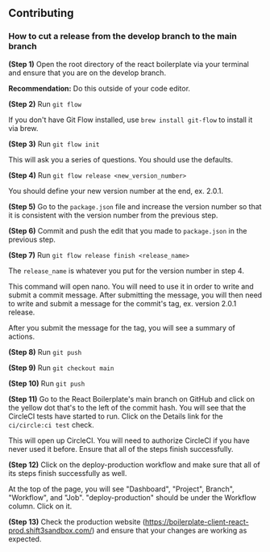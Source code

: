 ## Contributing

### How to cut a release from the develop branch to the main branch

**(Step 1)** Open the root directory of the react boilerplate via your terminal and ensure that you are on the develop branch.

**Recommendation:** Do this outside of your code editor.

**(Step 2)** Run `git flow` 

If you don't have Git Flow installed, use `brew install git-flow` to install it via brew.

**(Step 3)** Run `git flow init`

This will ask you a series of questions. You should use the defaults.

**(Step 4)** Run `git flow release <new_version_number>`

You should define your new version number at the end, ex. 2.0.1.

**(Step 5)** Go to the `package.json` file and increase the version number so that it is consistent with the version number from the previous step.

**(Step 6)** Commit and push the edit that you made to `package.json` in the previous step.

**(Step 7)** Run `git flow release finish <release_name>`

The `release_name` is whatever you put for the version number in step 4. 

This command will open nano. You will need to use it in order to write and submit a commit message. After submitting the message, you will then need to write and submit a message for the commit's tag, ex. version 2.0.1 release.

After you submit the message for the tag, you will see a summary of actions.

**(Step 8)** Run `git push`

**(Step 9)** Run `git checkout main`

**(Step 10)** Run `git push`

**(Step 11)** Go to the React Boilerplate's main branch on GitHub and click on the yellow dot that's to the left of the commit hash. You will see that the CircleCI tests have started to run. Click on the Details link for the `ci/circle:ci test` check.

This will open up CircleCI. You will need to authorize CircleCI if you have never used it before. Ensure that all of the steps finish successfully.

**(Step 12)** Click on the deploy-production workflow and make sure that all of its steps finish successfully as well.

At the top of the page, you will see "Dashboard", "Project", Branch", "Workflow", and "Job". "deploy-production" should be under the Workflow column. Click on it.

**(Step 13)** Check the production website (https://boilerplate-client-react-prod.shift3sandbox.com/) and ensure that your changes are working as expected.
